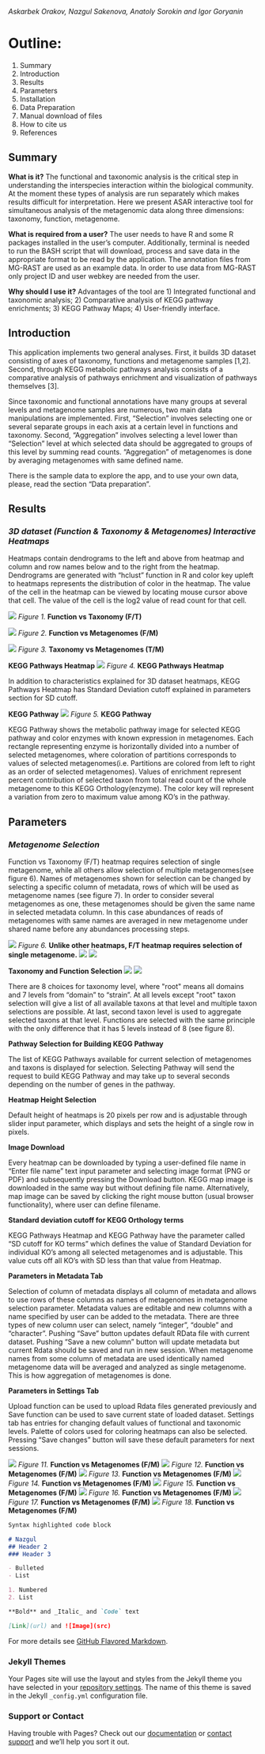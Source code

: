 _Askarbek Orakov, Nazgul Sakenova, Anatoly Sorokin and Igor Goryanin_

# Outline:

1. Summary
2. Introduction
3. Results
4. Parameters
5. Installation
6. Data Preparation
7. Manual download of files
8. How to cite us
9. References


## Summary
**What is it?** The functional and taxonomic analysis is the critical step in understanding the interspecies interaction within the biological community. At the moment these types of analysis are run separately which makes results difficult for interpretation. Here we present ASAR interactive tool for simultaneous analysis of the metagenomic data along three dimensions: taxonomy, function, metagenome.

**What is required from a user?** The user needs to have R and some R packages installed in the user’s computer. Additionally, terminal is needed to run the BASH script that will download, process and save data in the appropriate format to be read by the application. The annotation files from MG-RAST are used as an example data. In order to use data from MG-RAST only project ID and user webkey are needed from the user.

**Why should I use it?** Advantages of the tool are 1) Integrated functional and taxonomic analysis; 2) Comparative analysis of KEGG pathway enrichments; 3) KEGG Pathway Maps; 4) User-friendly interface.

## Introduction
This application implements two general analyses. First, it builds 3D dataset consisting of axes of taxonomy, functions and metagenome samples [1,2]. Second, through KEGG metabolic pathways analysis consists of a comparative analysis of pathways enrichment and visualization of pathways themselves [3].

Since taxonomic and functional annotations have many groups at several levels and metagenome samples are numerous, two main data manipulations are implemented. First, “Selection” involves selecting one or several separate groups in each axis at a certain level in functions and taxonomy. Second, “Aggregation” involves selecting a level lower than “Selection” level at which selected data should be aggregated to groups of this level by summing read counts. “Aggregation” of metagenomes is done by averaging metagenomes with same defined name.

There is the sample data to explore the app, and to use your own data, please, read the section “Data preparation”.

## Results

### _3D dataset (Function & Taxonomy & Metagenomes) Interactive Heatmaps_

Heatmaps contain dendrograms to the left and above from heatmap and column and row names below and to the right from the heatmap. Dendrograms are generated with “hclust” function in R and color key upleft to heatmaps represents the distribution of color in the heatmap. The value of the cell in the heatmap can be viewed by locating mouse cursor above that cell. The value of the cell is the log2 value of read count for that cell.

![](https://github.com/Askarbek-orakov/ASAR/blob/master/docs/media/image1.png)
_Figure 1._ **Function vs Taxonomy (F/T)**

![](https://github.com/Askarbek-orakov/ASAR/blob/master/docs/media/image002.gif)
_Figure 2._ **Function vs Metagenomes (F/M)**

![](https://github.com/Askarbek-orakov/ASAR/blob/master/docs/media/image003.gif)
_Figure 3._ **Taxonomy vs Metagenomes (T/M)**

**KEGG Pathways Heatmap**
![](https://github.com/Askarbek-orakov/ASAR/blob/master/docs/media/image004.gif)
_Figure 4._ **KEGG Pathways Heatmap**

In addition to characteristics explained for 3D dataset heatmaps, KEGG Pathways Heatmap has Standard Deviation cutoff explained in parameters section for SD cutoff.

**KEGG Pathway**
![](https://github.com/Askarbek-orakov/ASAR/blob/master/docs/media/image005.gif)
_Figure 5._ **KEGG Pathway**

KEGG Pathway shows the metabolic pathway image for selected KEGG pathway and color enzymes with known expression in metagenomes. Each rectangle representing enzyme is horizontally divided into a number of selected metagenomes, where coloration of partitions corresponds to values of selected metagenomes(i.e. Partitions are colored from left to right as an order of selected metagenomes). Values of enrichment represent percent contribution of selected taxon from total read count of the whole metagenome to this KEGG Orthology(enzyme). The color key will represent a variation from zero to maximum value among KO’s in the pathway.

## Parameters
### _Metagenome Selection_

Function vs Taxonomy (F/T) heatmap requires selection of single metagenome, while all others allow selection of multiple metagenomes(see figure 6). Names of metagenomes shown for selection can be changed by selecting a specific column of metadata, rows of which will be used as metagenome names (see figure 7). In order to consider several metagenomes as one, these metagenomes should be given the same name in selected metadata column. In this case abundances of reads of metagenomes with same names are averaged in new metagenome under shared name before any abundances processing steps.

![](https://github.com/Askarbek-orakov/ASAR/blob/master/docs/media/image006.gif)
_Figure 6._ **Unlike other heatmaps, F/T heatmap requires selection of single metagenome.**
![](https://github.com/Askarbek-orakov/ASAR/blob/master/docs/media/image007.gif)
![](https://github.com/Askarbek-orakov/ASAR/blob/master/docs/media/image008.gif)

**Taxonomy and Function Selection**
![](https://github.com/Askarbek-orakov/ASAR/blob/master/docs/media/image009.gif)
![](https://github.com/Askarbek-orakov/ASAR/blob/master/docs/media/image010.gif)

There are 8 choices for taxonomy level, where "root" means all domains and 7 levels from “domain” to “strain”. At all levels except "root" taxon selection will give a list of all available taxons at that level and multiple taxon selections are possible. At last, second taxon level is used to aggregate selected taxons at that level. Functions are selected with the same principle with the only difference that it has 5 levels instead of 8 (see figure 8).

**Pathway Selection for Building KEGG Pathway**

The list of KEGG Pathways available for current selection of metagenomes and taxons is displayed for selection. Selecting Pathway will send the request to build KEGG Pathway and may take up to several seconds depending on the number of genes in the pathway.

**Heatmap Height Selection**

Default height of heatmaps is 20 pixels per row and is adjustable through slider input parameter, which displays and sets the height of a single row in pixels.

**Image Download**

Every heatmap can be downloaded by typing a user-defined file name in “Enter file name” text input parameter and selecting image format (PNG or PDF) and subsequently pressing the Download button. KEGG map image is downloaded in the same way but without defining file name. Alternatively, map image can be saved by clicking the right mouse button (usual browser functionality), where user can define filename.

**Standard deviation cutoff for KEGG Orthology terms**

KEGG Pathways Heatmap and KEGG Pathway have the parameter called “SD cutoff for KO terms” which defines the value of Standard Deviation for individual KO’s among all selected metagenomes and is adjustable. This value cuts off all KO’s with SD less than that value from Heatmap.

**Parameters in Metadata Tab**

Selection of column of metadata displays all column of metadata and allows to use rows of these columns as names of metagenomes in metagenome selection parameter. Metadata values are editable and new columns with a name specified by user can be added to the metadata. There are three types of new column user can select, namely “integer”, “double” and “character”. Pushing “Save” button updates default RData file with current dataset. Pushing “Save a new column” button will update metadata but current Rdata should be saved and run in new session. When metagenome names from some column of metadata are used identically named metagenome data will be averaged and analyzed as single metagenome. This is how aggregation of metagenomes is done.

**Parameters in Settings Tab**

Upload function can be used to upload Rdata files generated previously and Save function can be used to save current state of loaded dataset. Settings tab has entries for changing default values of functional and taxonomic levels. Palette of colors used for coloring heatmaps can also be selected. Pressing “Save changes” button will save these default parameters for next sessions.




![](https://github.com/Askarbek-orakov/ASAR/blob/master/docs/media/image011.gif)
_Figure 11._ **Function vs Metagenomes (F/M)**
![](https://github.com/Askarbek-orakov/ASAR/blob/master/docs/media/image012.gif)
_Figure 12._ **Function vs Metagenomes (F/M)**
![](https://github.com/Askarbek-orakov/ASAR/blob/master/docs/media/image013.gif)
_Figure 13._ **Function vs Metagenomes (F/M)**
![](https://github.com/Askarbek-orakov/ASAR/blob/master/docs/media/image014.gif)
_Figure 14._ **Function vs Metagenomes (F/M)**
![](https://github.com/Askarbek-orakov/ASAR/blob/master/docs/media/image015.gif)
_Figure 15._ **Function vs Metagenomes (F/M)**
![](https://github.com/Askarbek-orakov/ASAR/blob/master/docs/media/image016.gif)
_Figure 16._ **Function vs Metagenomes (F/M)**
![](https://github.com/Askarbek-orakov/ASAR/blob/master/docs/media/image017.gif)
_Figure 17._ **Function vs Metagenomes (F/M)**
![](https://github.com/Askarbek-orakov/ASAR/blob/master/docs/media/image018.gif)
_Figure 18._ **Function vs Metagenomes (F/M)**

```markdown
Syntax highlighted code block

# Nazgul
## Header 2
### Header 3

- Bulleted
- List

1. Numbered
2. List

**Bold** and _Italic_ and `Code` text

[Link](url) and ![Image](src)
```

For more details see [GitHub Flavored Markdown](https://guides.github.com/features/mastering-markdown/).

### Jekyll Themes

Your Pages site will use the layout and styles from the Jekyll theme you have selected in your [repository settings](https://github.com/nazgul-sakenova01/test2/settings). The name of this theme is saved in the Jekyll `_config.yml` configuration file.

### Support or Contact

Having trouble with Pages? Check out our [documentation](https://help.github.com/categories/github-pages-basics/) or [contact support](https://github.com/contact) and we’ll help you sort it out.
